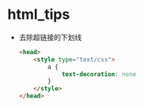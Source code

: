 # html_tips



* 去除超链接的下划线

  ```html
  <head>
      <style type="text/css">
          a {
              text-decoration: none
          }
      </style>
  </head>
  ```

  